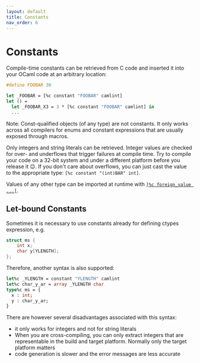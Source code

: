 ```yaml
---
layout: default
title: Constants
nav_order: 6
---
```


# Constants

Compile-time constants can be retrieved from C code and inserted it
into your OCaml code at an arbitrary location:

```c
#define FOOBAR 30
```

```ocaml
let _FOOBAR = [%c constant "FOOBAR" camlint]
let () =
  let _FOOBAR_X3 = 3 * [%c constant "FOOBAR" camlint] in
  ...
```

Note: Const-qualified objects (of any type) are not constants. It only
works across all compilers for enums and constant expressions that are
usually exposed through macros.

Only integers and string literals can be retrieved. Integer values are
checked for over- and underflows that trigger failures at compile
time. Try to compile your code on a 32-bit system and under a
different platform before you release it 😉. If you don't care about
overflows, you can just cast the value to the appropriate type: `[%c
constant "(int)BAR" int]`.

Values of any other type can be imported at runtime with [`[%c foreign_value ...]`](./foreign_value.md).

## Let-bound Constants

Sometimes it is necessary to use constants already for defining ctypes expression, e.g.

```c
struct ms {
    int x;
    char y[YLENGTH];
};
```

Therefore, another syntax is also supported:

```ocaml
let%c _YLENGTH = constant "YLENGTH" camlint
let%c char_y_ar = array _YLENGTH char
type%c ms = {
  x : int;
  y : char_y_ar;
}
```

There are however several disadvantages associated with this syntax:
* it only works for integers and not for string literals
* When you are cross-compiling, you can only extract integers that are
  representable in the build and target platform. Normally only the
  target platform matters
* code generation is slower and the error messages are less accurate
